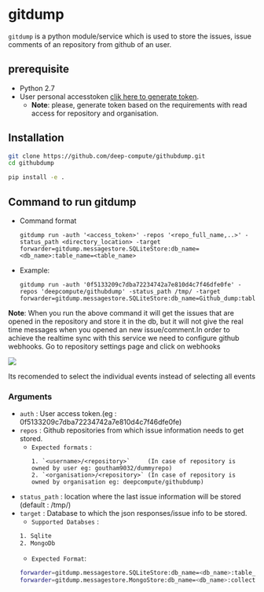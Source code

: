 # gitdump

`gitdump` is a python module/service which is used to store the issues, issue comments of an repository from github of an user.

## prerequisite
* Python 2.7
* User personal accesstoken [clik here to generate token](https://github.com/settings/tokens/new).
   * **Note**: please, generate token based on the requirements with read access for repository and organisation.

## Installation

```bash
git clone https://github.com/deep-compute/githubdump.git
cd githubdump
```

```bash
pip install -e .
```

## Command to run gitdump
- Command format
  ```
  gitdump run -auth '<access_token>' -repos '<repo_full_name,..>' -status_path <directory_location> -target     forwarder=gitdump.messagestore.SQLiteStore:db_name=<db_name>:table_name=<table_name>
  ```
- Example:
  ```
  gitdump run -auth '0f5133209c7dba72234742a7e810d4c7f46dfe0fe' -repos 'deepcompute/githubdump' -status_path /tmp/ -target     forwarder=gitdump.messagestore.SQLiteStore:db_name=Github_dump:table_name=git_test
  ```
**Note**: When you run the above command it will get the issues that are opened in the repository and store it in the db, but it will not give the real time messages when you opened an new issue/comment.In order to achieve the realtime sync with this service we need to configure github webhooks.
Go to repository settings page and click on webhooks

![](https://i.imgur.com/MXjYv50.png)

Its recomended to select the individual events instead of selecting all events

### Arguments
- `auth`    : User access token.(eg : 0f5133209c7dba72234742a7e810d4c7f46dfe0fe)
- `repos`   : Github repositories from which issue information needs to get stored.
   - `Expected formats` :
      ```     
      1. `<username>/<repository>`     (In case of repository is owned by user eg: goutham9032/dummyrepo)
      2. `<organisation>/<repository>` (In case of repository is owned by organisation eg: deepcompute/githubdump)
      ```
- `status_path` : location where the last issue information will be stored (default : /tmp/)
- `target`      : Database to which the json responses/issue info to be stored.
   - `Supported Databses` :
   ```bash
   1. Sqlite
   2. MongoDb
   ```
   - `Expected Format`:
   ```bash
   forwarder=gitdump.messagestore.SQLiteStore:db_name=<db_name>:table_name=<table_name>
   forwarder=gitdump.messagestore.MongoStore:db_name=<db_name>:collection=<table_name>
   ```


